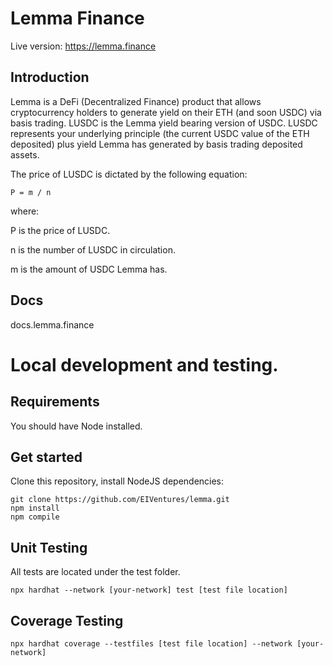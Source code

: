 # Lemma Finance
Live version: https://lemma.finance

## Introduction
Lemma is a DeFi (Decentralized Finance) product that allows cryptocurrency holders to generate yield on their ETH (and soon USDC) via basis trading.
LUSDC is the Lemma yield bearing version of USDC.
LUSDC represents your underlying principle (the current USDC value of the ETH deposited) plus yield Lemma has generated by basis trading deposited assets.

The price of LUSDC is dictated by the following equation: 
```
P = m / n
```
where:

 P is the price of LUSDC.

 n is the number of LUSDC in circulation.

 m is the amount of USDC Lemma has.

## Docs
docs.lemma.finance

# Local development and testing.

## Requirements
You should have Node installed.

## Get started
Clone this repository, install NodeJS dependencies:
```
git clone https://github.com/EIVentures/lemma.git
npm install
npm compile
```
## Unit Testing
All tests are located under the test folder.
```
npx hardhat --network [your-network] test [test file location]
```
## Coverage Testing
```
npx hardhat coverage --testfiles [test file location] --network [your-network]
```